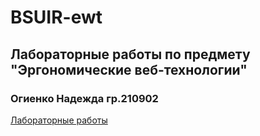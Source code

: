 # BSUIR-ewt
## Лабораторные работы по предмету "Эргономические веб-технологии"
### Огиенко Надежда гр.210902
[Лабораторные работы](https://ognadine.github.io/BSUIR-ewt/)